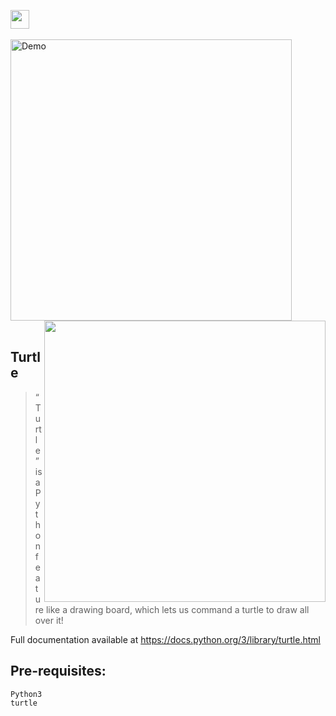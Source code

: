 <img height="30" src="https://img.shields.io/badge/Shivji Sketch Using Turtle-red.svg?&style=for-the-badge&logo=TheSparksFoundation&logoColor=blue" /> <br> <br>
<img align='center' alt='Demo' width='450px' src="https://github.com/Kushal997-das/Projects/blob/main/Python/Basic%20Projects/Shivji%20Sketch%20Using%20Turtle/shiv.gif"/>  
<img align='right' width='450px' src='https://github.com/Kushal997-das/Projects/blob/main/Python/Basic%20Projects/Shivji%20Sketch%20Using%20Turtle/shiv%20(2).JPG'/><br>

Turtle
-------
> “Turtle” is a Python feature like a drawing board, which lets us command a turtle to draw all over it! 

Full documentation available at https://docs.python.org/3/library/turtle.html

Pre-requisites:
----------------
    Python3
    turtle
